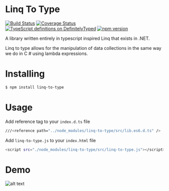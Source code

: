 # Linq To Type
[![Build Status](https://travis-ci.org/nicolastakashi/linq-to-type.svg?branch=master)](https://travis-ci.org/nicolastakashi/linq-to-type)
[![Coverage Status](https://coveralls.io/repos/github/nicolastakashi/linq-to-type/badge.svg?branch=master)](https://coveralls.io/github/nicolastakashi/linq-to-type?branch=master)
[![TypeScript definitions on DefinitelyTyped](http://definitelytyped.org/badges/standard.svg)](http://definitelytyped.org)
[![npm version](https://badge.fury.io/js/linq-to-type.svg)](https://badge.fury.io/js/linq-to-type)

A library written entirely in typescript inspired Linq that exists in .NET.

Linq to type allows for the manipulation of data collections in the same way we do in C # using lambda expressions.

# Installing
```sh
$ npm install linq-to-type
```

# Usage
Add reference tag to your `index.d.ts`  file
``` sh
///<reference path="../node_modules/linq-to-type/src/lib.es6.d.ts" />
```

Add `linq-to-type.js` to your `index.html` file
``` sh
<script src="./node_modules/linq-to-type/src/linq-to-type.js"></script>
```

# Demo
![alt text](https://s22.postimg.org/qvhio5yap/linq_to_type_readme.png "Linq to type example")

